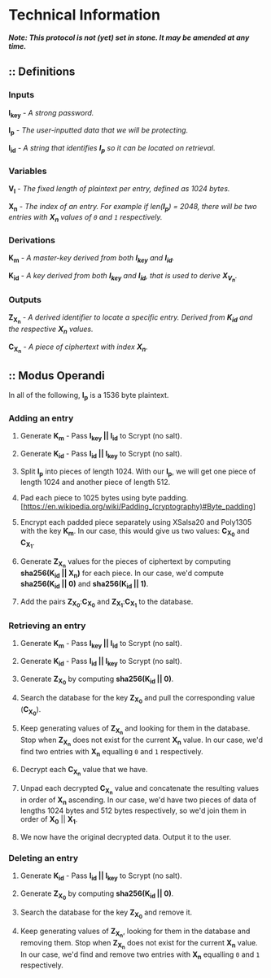 # Technical Information

***Note: This protocol is not (yet) set in stone. It may be amended at any time.***

## :: Definitions

### Inputs

**I<sub>key</sub>** - _A strong password._

**I<sub>p</sub>** - _The user-inputted data that we will be protecting._

**I<sub>id</sub>** - _A string that identifies **I<sub>p</sub>** so it can be located on retrieval._

### Variables

**V<sub>l</sub>** - _The fixed length of plaintext per entry, defined as 1024 bytes._

**X<sub>n</sub>** - _The index of an entry. For example if len(**I<sub>p</sub>**) = 2048, there will be two entries with **X<sub>n</sub>** values of `0` and `1` respectively._

### Derivations

**K<sub>m</sub>** - _A master-key derived from both **I<sub>key</sub>** and **I<sub>id</sub>**._

**K<sub>id</sub>** - _A key derived from both **I<sub>key</sub>** and **I<sub>id</sub>**, that is used to derive **X<sub>V<sub>n</sub></sub>**._

### Outputs

**Z<sub>X<sub>n</sub></sub>** - _A derived identifier to locate a specific entry. Derived from **K<sub>id</sub>** and the respective **X<sub>n</sub>** values._

**C<sub>X<sub>n</sub></sub>** - _A piece of ciphertext with index **X<sub>n</sub>**._

## :: Modus Operandi

In all of the following, **I<sub>p</sub>** is a 1536 byte plaintext.

### Adding an entry

1. Generate **K<sub>m</sub>** - Pass **I<sub>key</sub> || I<sub>id</sub>** to Scrypt (no salt).

2. Generate **K<sub>id</sub>** - Pass **I<sub>id</sub> || I<sub>key</sub>** to Scrypt (no salt).

3. Split **I<sub>p</sub>** into pieces of length 1024. With our **I<sub>p</sub>**, we will get one piece of length 1024 and another piece of length 512.

4. Pad each piece to 1025 bytes using byte padding. [https://en.wikipedia.org/wiki/Padding_(cryptography)#Byte_padding]

5. Encrypt each padded piece separately using XSalsa20 and Poly1305 with the key **K<sub>m</sub>**. In our case, this would give us two values: **C<sub>X<sub>0</sub></sub>** and **C<sub>X<sub>1</sub></sub>**.

6. Generate **Z<sub>X<sub>n</sub></sub>** values for the pieces of ciphertext by computing **sha256(K<sub>id</sub> || X<sub>n</sub>)** for each piece. In our case, we'd compute **sha256(K<sub>id</sub> || 0)** and **sha256(K<sub>id</sub> || 1)**.

7. Add the pairs **Z<sub>X<sub>0</sub></sub>**:**C<sub>X<sub>0</sub></sub>** and **Z<sub>X<sub>1</sub></sub>**:**C<sub>X<sub>1</sub></sub>** to the database.

### Retrieving an entry

1. Generate **K<sub>m</sub>** - Pass **I<sub>key</sub> || I<sub>id</sub>** to Scrypt (no salt).

2. Generate **K<sub>id</sub>** - Pass **I<sub>id</sub> || I<sub>key</sub>** to Scrypt (no salt).

3. Generate **Z<sub>X<sub>0</sub></sub>** by computing **sha256(K<sub>id</sub> || 0)**.

4. Search the database for the key **Z<sub>X<sub>0</sub></sub>** and pull the corresponding value (**C<sub>X<sub>0</sub></sub>**).

5. Keep generating values of **Z<sub>X<sub>n</sub></sub>** and looking for them in the database. Stop when **Z<sub>X<sub>n</sub></sub>** does not exist for the current **X<sub>n</sub>** value. In our case, we'd find two entries with **X<sub>n</sub>** equalling `0` and `1` respectively.

6. Decrypt each **C<sub>X<sub>n</sub></sub>** value that we have.

7. Unpad each decrypted **C<sub>X<sub>n</sub></sub>** value and concatenate the resulting values in order of **X<sub>n</sub>** ascending. In our case, we'd have two pieces of data of lengths 1024 bytes and 512 bytes respectively, so we'd join them in order of **X<sub>0</sub>** || **X<sub>1</sub>**.

8. We now have the original decrypted data. Output it to the user.

### Deleting an entry

1. Generate **K<sub>id</sub>** - Pass **I<sub>id</sub> || I<sub>key</sub>** to Scrypt (no salt).

2. Generate **Z<sub>X<sub>0</sub></sub>** by computing **sha256(K<sub>id</sub> || 0)**.

3. Search the database for the key **Z<sub>X<sub>0</sub></sub>** and remove it.

4. Keep generating values of **Z<sub>X<sub>n</sub></sub>**, looking for them in the database and removing them. Stop when **Z<sub>X<sub>n</sub></sub>** does not exist for the current **X<sub>n</sub>** value. In our case, we'd find and remove two entries with **X<sub>n</sub>** equalling `0` and `1` respectively.
